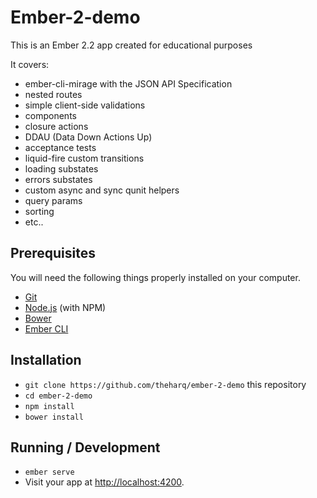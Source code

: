# Ember-2-demo

This is an Ember 2.2 app created for educational purposes

It covers:
 - ember-cli-mirage with the JSON API Specification
 - nested routes
 - simple client-side validations
 - components
 - closure actions
 - DDAU (Data Down Actions Up)
 - acceptance tests
 - liquid-fire custom transitions
 - loading substates
 - errors substates
 - custom async and sync qunit helpers
 - query params
 - sorting
 - etc..


## Prerequisites

You will need the following things properly installed on your computer.

* [Git](http://git-scm.com/)
* [Node.js](http://nodejs.org/) (with NPM)
* [Bower](http://bower.io/)
* [Ember CLI](http://www.ember-cli.com/)

## Installation

* `git clone https://github.com/theharq/ember-2-demo` this repository
* `cd ember-2-demo`
* `npm install`
* `bower install`

## Running / Development

* `ember serve`
* Visit your app at [http://localhost:4200](http://localhost:4200).